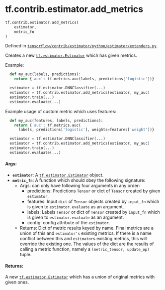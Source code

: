 <div itemscope itemtype="http://developers.google.com/ReferenceObject">
<meta itemprop="name" content="tf.contrib.estimator.add_metrics" />
</div>

# tf.contrib.estimator.add_metrics

``` python
tf.contrib.estimator.add_metrics(
    estimator,
    metric_fn
)
```



Defined in [`tensorflow/contrib/estimator/python/estimator/extenders.py`](https://www.tensorflow.org/code/tensorflow/contrib/estimator/python/estimator/extenders.py).

Creates a new <a href="../../../tf/estimator/Estimator.md"><code>tf.estimator.Estimator</code></a> which has given metrics.

Example:

```python
  def my_auc(labels, predictions):
    return {'auc': tf.metrics.auc(labels, predictions['logistic'])}

  estimator = tf.estimator.DNNClassifier(...)
  estimator = tf.contrib.estimator.add_metrics(estimator, my_auc)
  estimator.train(...)
  estimator.evaluate(...)
```
Example usage of custom metric which uses features:

```python
  def my_auc(features, labels, predictions):
    return {'auc': tf.metrics.auc(
      labels, predictions['logistic'], weights=features['weight'])}

  estimator = tf.estimator.DNNClassifier(...)
  estimator = tf.contrib.estimator.add_metrics(estimator, my_auc)
  estimator.train(...)
  estimator.evaluate(...)
```

#### Args:

* <b>`estimator`</b>: A <a href="../../../tf/estimator/Estimator.md"><code>tf.estimator.Estimator</code></a> object.
* <b>`metric_fn`</b>: A function which should obey the following signature:
    - Args: can only have following four arguments in any order:
      * predictions: Predictions `Tensor` or dict of `Tensor` created by given
        `estimator`.
      * features: Input `dict` of `Tensor` objects created by `input_fn` which
        is given to `estimator.evaluate` as an argument.
      * labels:  Labels `Tensor` or dict of `Tensor` created by `input_fn`
        which is given to `estimator.evaluate` as an argument.
      * config: config attribute of the `estimator`.
     - Returns:
       Dict of metric results keyed by name. Final metrics are a union of this
       and `estimator's` existing metrics. If there is a name conflict between
       this and `estimator`s existing metrics, this will override the existing
       one. The values of the dict are the results of calling a metric
       function, namely a `(metric_tensor, update_op)` tuple.


#### Returns:

A new <a href="../../../tf/estimator/Estimator.md"><code>tf.estimator.Estimator</code></a> which has a union of original metrics with
  given ones.